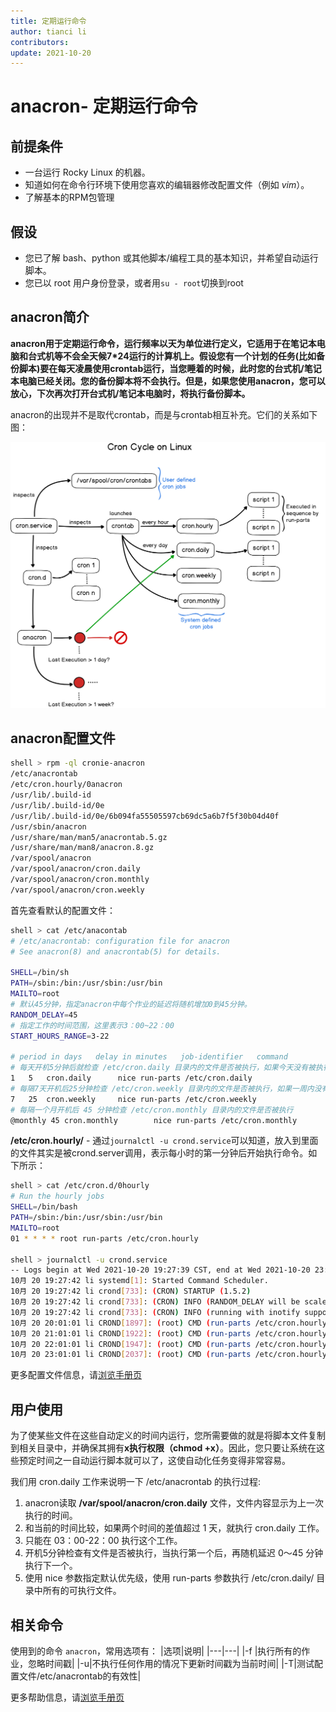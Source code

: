```yaml
---
title: 定期运行命令
author: tianci li
contributors: 
update: 2021-10-20
---
```


# anacron- 定期运行命令

## 前提条件

* 一台运行 Rocky Linux 的机器。
* 知道如何在命令行环境下使用您喜欢的编辑器修改配置文件（例如 *vim*）。
* 了解基本的RPM包管理

## 假设

* 您已了解 bash、python 或其他脚本/编程工具的基本知识，并希望自动运行脚本。
* 您已以 root 用户身份登录，或者用`su - root`切换到root

## anacron简介
**anacron用于定期运行命令，运行频率以天为单位进行定义，它适用于在笔记本电脑和台式机等不会全天候7*24运行的计算机上。假设您有一个计划的任务(比如备份脚本)要在每天凌晨使用crontab运行，当您睡着的时候，此时您的台式机/笔记本电脑已经关闭。您的备份脚本将不会执行。但是，如果您使用anacron，您可以放心，下次再次打开台式机/笔记本电脑时，将执行备份脚本。**

anacron的出现并不是取代crontab，而是与crontab相互补充。它们的关系如下图：

![Relations](../images/anacron_01.png)

## anacron配置文件

```bash
shell > rpm -ql cronie-anacron 
/etc/anacrontab
/etc/cron.hourly/0anacron
/usr/lib/.build-id
/usr/lib/.build-id/0e
/usr/lib/.build-id/0e/6b094fa55505597cb69dc5a6b7f5f30b04d40f
/usr/sbin/anacron
/usr/share/man/man5/anacrontab.5.gz
/usr/share/man/man8/anacron.8.gz
/var/spool/anacron
/var/spool/anacron/cron.daily
/var/spool/anacron/cron.monthly
/var/spool/anacron/cron.weekly
```

首先查看默认的配置文件：
```bash
shell > cat /etc/anacontab
# /etc/anacrontab: configuration file for anacron
# See anacron(8) and anacrontab(5) for details.

SHELL=/bin/sh
PATH=/sbin:/bin:/usr/sbin:/usr/bin
MAILTO=root
# 默认45分钟，指定anacron中每个作业的延迟将随机增加0到45分钟。
RANDOM_DELAY=45
# 指定工作的时间范围，这里表示3：00~22：00
START_HOURS_RANGE=3-22

# period in days   delay in minutes   job-identifier   command
# 每天开机5分钟后就检查 /etc/cron.daily 目录内的文件是否被执行，如果今天没有被执行，那就执行下一个
1	5	cron.daily		nice run-parts /etc/cron.daily
# 每隔7天开机后25分钟检查 /etc/cron.weekly 目录内的文件是否被执行，如果一周内没有被执行，就会执行下一个
7	25	cron.weekly		nice run-parts /etc/cron.weekly
# 每隔一个月开机后 45 分钟检查 /etc/cron.monthly 目录内的文件是否被执行
@monthly 45	cron.monthly		nice run-parts /etc/cron.monthly
```
 
**/etc/cron.hourly/** - 通过`journalctl -u crond.service`可以知道，放入到里面的文件其实是被crond.server调用，表示每小时的第一分钟后开始执行命令。如下所示：

```bash
shell > cat /etc/cron.d/0hourly
# Run the hourly jobs
SHELL=/bin/bash
PATH=/sbin:/bin:/usr/sbin:/usr/bin
MAILTO=root
01 * * * * root run-parts /etc/cron.hourly

shell > journalctl -u crond.service 
-- Logs begin at Wed 2021-10-20 19:27:39 CST, end at Wed 2021-10-20 23:32:42 CST. --
10月 20 19:27:42 li systemd[1]: Started Command Scheduler.
10月 20 19:27:42 li crond[733]: (CRON) STARTUP (1.5.2)
10月 20 19:27:42 li crond[733]: (CRON) INFO (RANDOM_DELAY will be scaled with factor 76% if used.)
10月 20 19:27:42 li crond[733]: (CRON) INFO (running with inotify support)
10月 20 20:01:01 li CROND[1897]: (root) CMD (run-parts /etc/cron.hourly)
10月 20 21:01:01 li CROND[1922]: (root) CMD (run-parts /etc/cron.hourly)
10月 20 22:01:01 li CROND[1947]: (root) CMD (run-parts /etc/cron.hourly)
10月 20 23:01:01 li CROND[2037]: (root) CMD (run-parts /etc/cron.hourly)
 ```

更多配置文件信息，请[浏览手册页](https://man7.org/linux/man-pages/man5/anacrontab.5.html)

## 用户使用
为了使某些文件在这些自动定义的时间内运行，您所需要做的就是将脚本文件复制到相关目录中，并确保其拥有**x执行权限（chmod +x）**。因此，您只要让系统在这些预定时间之一自动运行脚本就可以了，这使自动化任务变得非常容易。

我们用 cron.daily 工作来说明一下 /etc/anacrontab 的执行过程:
1. anacron读取 **/var/spool/anacron/cron.daily** 文件，文件内容显示为上一次执行的时间。
2. 和当前的时间比较，如果两个时间的差值超过 1 天，就执行 cron.daily 工作。
3. 只能在 03：00-22：00 执行这个工作。
4. 开机5分钟检查有文件是否被执行，当执行第一个后，再随机延迟 0～45 分钟执行下一个。
5. 使用 nice 参数指定默认优先级，使用  run-parts 参数执行 /etc/cron.daily/ 目录中所有的可执行文件。

## 相关命令
使用到的命令 `anacron`，常用选项有：
|选项|说明|
|---|---|
|-f    |执行所有的作业，忽略时间戳|
|-u|不执行任何作用的情况下更新时间戳为当前时间|
|-T|测试配置文件/etc/anacrontab的有效性|

更多帮助信息，请[浏览手册页](https://man7.org/linux/man-pages/man8/anacron.8.html)
 

